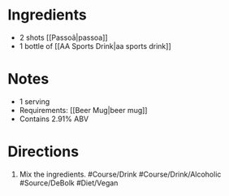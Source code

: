 # Ingredients
- 2 shots [[Passoã|passoa]]
- 1 bottle of [[AA Sports Drink|aa sports drink]]
# Notes
- 1 serving
- Requirements: [[Beer Mug|beer mug]]
- Contains 2.91% ABV
# Directions
1. Mix the ingredients.
#Course/Drink #Course/Drink/Alcoholic #Source/DeBolk #Diet/Vegan 